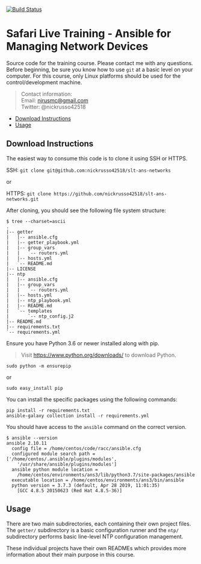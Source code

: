 [![Build Status](
https://travis-ci.com/nickrusso42518/slt-ans-networks.svg?branch=master)](
https://travis-ci.com/nickrusso42518/slt-ans-networks)

# Safari Live Training - Ansible for Managing Network Devices
Source code for the training course. Please contact me with any questions.
Before beginning, be sure you know how to use `git` at a basic level on
your computer. For this course, only Linux platforms should be used for
the control/development machine.

> Contact information:\
> Email:    njrusmc@gmail.com\
> Twitter:  @nickrusso42518

  * [Download Instructions](#download-instructions)
  * [Usage](#usage)

## Download Instructions
The easiest way to consume this code is to clone it using SSH or HTTPS.

SSH: `git clone git@github.com:nickrusso42518/slt-ans-networks`

or

HTTPS: `git clone https://github.com/nickrusso42518/slt-ans-networks.git`

After cloning, you should see the following file system structure:

```
$ tree --charset=ascii
.
|-- getter
|   |-- ansible.cfg
|   |-- getter_playbook.yml
|   |-- group_vars
|   |   `-- routers.yml
|   |-- hosts.yml
|   `-- README.md
|-- LICENSE
|-- ntp
|   |-- ansible.cfg
|   |-- group_vars
|   |   `-- routers.yml
|   |-- hosts.yml
|   |-- ntp_playbook.yml
|   |-- README.md
|   `-- templates
|       `-- ntp_config.j2
|-- README.md
|-- requirements.txt
`-- requirements.yml
```

Ensure you have Python 3.6 or newer installed along with pip.

> Visit https://www.python.org/downloads/ to download Python.

`sudo python -m ensurepip`

or

`sudo easy_install pip`

You can install the specific packages using the following commands:

```
pip install -r requirements.txt
ansible-galaxy collection install -r requirements.yml
```

You should have access to the `ansible` command on the correct version.

```
$ ansible --version
ansible 2.10.11
  config file = /home/centos/code/racc/ansible.cfg
  configured module search path = ['/home/centos/.ansible/plugins/modules',
    '/usr/share/ansible/plugins/modules']
  ansible python module location =
    /home/centos/environments/ans3/lib/python3.7/site-packages/ansible
  executable location = /home/centos/environments/ans3/bin/ansible
  python version = 3.7.3 (default, Apr 28 2019, 11:01:35)
    [GCC 4.8.5 20150623 (Red Hat 4.8.5-36)]
```

## Usage
There are two main subdirectories, each containing their own project files.
The `getter/` subdirectory is a basic configuration runner and the `ntp/`
subdirectory performs basic line-level NTP configuration management.

These individual projects have their own READMEs which provides more
information about their main purpose in this course.
